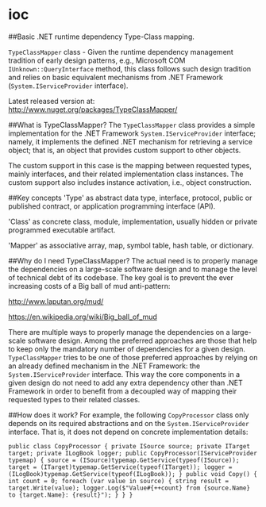 # ioc
##Basic .NET runtime dependency Type-Class mapping.

`TypeClassMapper` class - Given the runtime dependency management tradition of early design patterns, e.g., Microsoft COM `IUnknown::QueryInterface` method, this class follows such design tradition and relies on basic equivalent mechanisms from .NET Framework (`System.IServiceProvider` interface).

Latest released version at: http://www.nuget.org/packages/TypeClassMapper/

##What is TypeClassMapper?
The `TypeClassMapper` class provides a simple implementation for the .NET Framework `System.IServiceProvider` interface; namely, it implements the defined .NET mechanism for retrieving a service object; that is, an object that provides custom support to other objects.

The custom support in this case is the mapping between requested types, mainly interfaces, and their related implementation class instances. The custom support also includes instance activation, i.e., object construction.

##Key concepts
'Type' as abstract data type, interface, protocol, public or published contract, or application programming interface (API).

'Class' as concrete class, module, implementation, usually hidden or private programmed executable artifact.

'Mapper' as associative array, map, symbol table, hash table, or dictionary.

##Why do I need TypeClassMapper?
The actual need is to properly manage the dependencies on a large-scale software design and to manage the level of technical debt of its codebase. The key goal is to prevent the ever increasing costs of a Big ball of mud anti-pattern:

http://www.laputan.org/mud/

https://en.wikipedia.org/wiki/Big_ball_of_mud

There are multiple ways to properly manage the dependencies on a large-scale software design. Among the preferred approaches are those that help to keep only the mandatory number of dependencies for a given design. `TypeClassMapper` tries to be one of those preferred approaches by relying on an already defined mechanism in the .NET Framework: the `System.IServiceProvider` interface. This way the core components in a given design do not need to add any extra dependency other than .NET Framework in order to benefit from a decoupled way of mapping their requested types to their related classes.

##How does it work?
For example, the following `CopyProcessor` class only depends on its required abstractions and on the `System.IServiceProvider` interface. That is, it does not depend on concrete implementation details:

`
  public class CopyProcessor
  {
    private ISource source;
    private ITarget target;
    private ILogBook logger;
    public CopyProcessor(IServiceProvider typemap)
    {
      source = (ISource)typemap.GetService(typeof(ISource));
      target = (ITarget)typemap.GetService(typeof(ITarget));
      logger = (ILogBook)typemap.GetService(typeof(ILogBook));
    }
    public void Copy()
    {
      int count = 0;
      foreach (var value in source)
      {
        string result = target.Write(value);
        logger.Log($"Value#{++count} from {source.Name} to {target.Name}: {result}");
      }
    }
  }
`